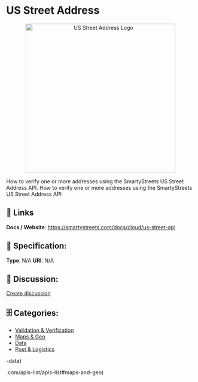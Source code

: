 # US Street Address
<p align="center">
    <img width="400" src="https://raw.githubusercontent.com/apis-list/apis-list/main/apis/us-street-address/logo_256x256.png" alt="US Street Address Logo"/>
</p>

How to verify one or more addresses using the SmartyStreets US Street Address API. How to verify one or more addresses using the SmartyStreets US Street Address API

##  🔗 Links
**Docs / Website**: https://smartystreets.com/docs/cloud/us-street-api

## 🧬 Specification:
**Type**: N/A
**URI**: N/A

## 💬 Discussion:
[Create discussion](https://github.com/apis-list/apis-list/discussions/new)

## 🗄️ Categories:
- [Validation & Verification](https://github.com/apis-list/apis-list#validation-and-verification)
- [Maps & Geo](https://github.com/apis-list/apis-list#maps-and-geo)
- [Data](https://github.com/apis-list/apis-list#data)
- [Post & Logistics](https://github.com/apis-list/apis-list#post-and-logistics)



-data)







.com/apis-list/apis-list#maps-and-geo)



